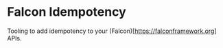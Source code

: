 # Falcon Idempotency

Tooling to add idempotency to your (Falcon)[https://falconframework.org] APIs.
